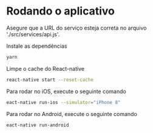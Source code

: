 # Rodando o aplicativo

Asegure que a URL do serviço esteja correta no arquivo './src/services/api.js'.


Instale as dependências
```bash
yarn
```

Limpe o cache do React-native
```bash
react-native start --reset-cache
```

Para rodar no iOS, execute o seguinte comando
```bash
eact-native run-ios --simulator="iPhone 8"
```

Para rodar no Android, execute o seguinte comando
```bash
eact-native run-android
```
